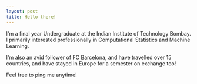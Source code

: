 ```yaml
---
layout: post
title: Hello there!
---
```


I'm a final year Undergraduate at the Indian Institute of Technology Bombay. I primarily interested professionally in Computational Statistics and Machine Learning. 

I'm also an avid follower of FC Barcelona, and have travelled over 15 countries, and have stayed in Europe for a semester on exchange too!

Feel free to ping me anytime!